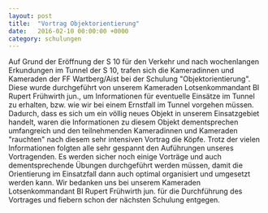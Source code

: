 ```yaml
---
layout: post
title:  "Vortrag Objektorientierung"
date:   2016-02-10 00:00:00 +0000
category: schulungen
---
```

Auf Grund der Eröffnung der S 10 für den Verkehr und nach wochenlangen Erkundungen im Tunnel der S 10, trafen sich die Kameradinnen und Kameraden der FF Wartberg/Aist bei der Schulung "Objektorientierung". Diese wurde durchgeführt von unserem Kameraden Lotsenkommandant BI Rupert Frühwirth jun., um Informationen für eventuelle Einsätze im Tunnel zu erhalten, bzw. wie wir bei einem Ernstfall im Tunnel vorgehen müssen. 
Dadurch, dass es sich um ein völlig neues Objekt in unserem Einsatzgebiet handelt, waren die Informationen zu diesem Objekt dementsprechen umfangreich und den teilnehmenden Kameradinnen und Kameraden "rauchten" nach diesem sehr intensiven Vortrag die Köpfe. Trotz der vielen Informationen folgten alle sehr gespannt den Auführungen unseres Vortragenden. 
Es werden sicher noch einige Vorträge und auch dementsprechende Übungen durchgeführt werden müssen, damit die Orientierung im Einsatzfall dann auch optimal organisiert und umgesetzt werden kann. 
Wir bedanken uns bei unserem Kameraden Lotsenkommandant BI Rupert Frühwirth jun. für die Durchführung des Vortrages und fiebern schon der nächsten Schulung entgegen.
